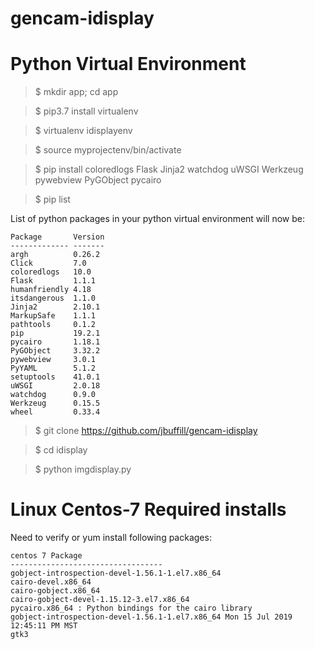 # gencam-idisplay


Python Virtual Environment
==========================

>$ mkdir app; cd app

>$ pip3.7 install virtualenv

>$ virtualenv idisplayenv

>$ source myprojectenv/bin/activate

>$ pip install coloredlogs Flask Jinja2 watchdog uWSGI Werkzeug pywebview PyGObject pycairo

>$ pip list

List of python packages in your python virtual environment will now be:

    Package       Version
    ------------- -------
    argh          0.26.2 
    Click         7.0    
    coloredlogs   10.0   
    Flask         1.1.1  
    humanfriendly 4.18   
    itsdangerous  1.1.0  
    Jinja2        2.10.1 
    MarkupSafe    1.1.1  
    pathtools     0.1.2  
    pip           19.2.1 
    pycairo       1.18.1 
    PyGObject     3.32.2 
    pywebview     3.0.1  
    PyYAML        5.1.2  
    setuptools    41.0.1 
    uWSGI         2.0.18 
    watchdog      0.9.0  
    Werkzeug      0.15.5 
    wheel         0.33.4 

>$ git clone https://github.com/jbuffill/gencam-idisplay

>$ cd idisplay

>$ python imgdisplay.py



Linux Centos-7 Required installs
=================================

Need to verify or yum install following packages:

    centos 7 Package  
    ----------------------------------
    gobject-introspection-devel-1.56.1-1.el7.x86_64 
    cairo-devel.x86_64
    cairo-gobject.x86_64
    cairo-gobject-devel-1.15.12-3.el7.x86_64 
    pycairo.x86_64 : Python bindings for the cairo library
    gobject-introspection-devel-1.56.1-1.el7.x86_64 Mon 15 Jul 2019 12:45:11 PM MST
    gtk3
